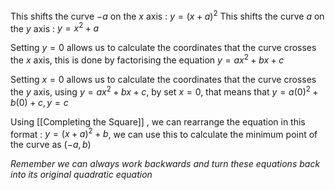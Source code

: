 This shifts the curve $-a$ on the $x$ axis : $y=(x+a)^2$
This shifts the curve $a$ on the $y$ axis : $y=x^2+a$ 

Setting $y=0$ allows us to calculate the coordinates that the curve crosses the $x$ axis, this is done by factorising the equation $y=ax^2+bx+c$

Setting $x=0$ allows us to calculate the coordinates that the curve crosses the $y$ axis, using $y=ax^2+bx+c$, by set $x=0$, that means that $y=a(0)^2+b(0)+c, y=c$

Using [[Completing the Square]] , we can rearrange the equation in this format : $y=(x+a)^2+b$, we can use this to calculate the minimum point of the curve as $(-a,b)$

*Remember we can always work backwards and turn these equations back into its original quadratic equation*